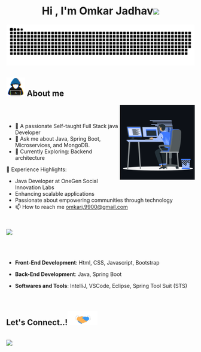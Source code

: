 <h1 align="center"><b>Hi , I'm Omkar Jadhav</b><img src="https://media.giphy.com/media/hvRJCLFzcasrR4ia7z/giphy.gif" width="35"></h1>

<!--- snake -->
<div align="center">
  <img  src="https://raw.githubusercontent.com/b1ink0/b1ink0/main/assets/grid-snake.svg"
       alt="snake" /></a>
</div>

## <picture><img src = "https://raw.githubusercontent.com/b1ink0/b1ink0/main/assets/about_me.gif" width = 50px></picture> **About me**

<p><img align="right" src="https://raw.githubusercontent.com/b1ink0/b1ink0/main/assets/animation_500.gif" alt="adam-pw" width="200"/></p>

<br>
<br>

- 🔭 A passionate Self-taught Full Stack java Developer
- 💬 Ask me about Java, Spring Boot, Microservices, and MongoDB.
- 🌱 Currently Exploring: Backend architecture
  
🚀 Experience Highlights:
- Java Developer at OneGen Social Innovation Labs
- Enhancing scalable applications
- Passionate about empowering communities through technology
- 📫 How to reach me omkarj.9900@gmail.com
<br>

<img src="https://user-images.githubusercontent.com/73097560/115834477-dbab4500-a447-11eb-908a-139a6edaec5c.gif"><br><br>



<br>

<p align="center">

- **Front-End Development**: Html, CSS, Javascript, Bootstrap

  
- **Back-End Development**: Java, Spring Boot

  
<!--
- **Languages**:


- **Cloud Hosting**:
-->

 

- **Softwares and Tools**: IntelliJ, VSCode, Eclipse, Spring Tool Suit (STS)

 


</p>

<br>




## <b> Let's Connect..!</b><img src="https://raw.githubusercontent.com/b1ink0/b1ink0/main/assets/handshake.gif" width ="80">

<br>
<div align='left'>





<img src="https://user-images.githubusercontent.com/73097560/115834477-dbab4500-a447-11eb-908a-139a6edaec5c.gif">
<br>
<br>

